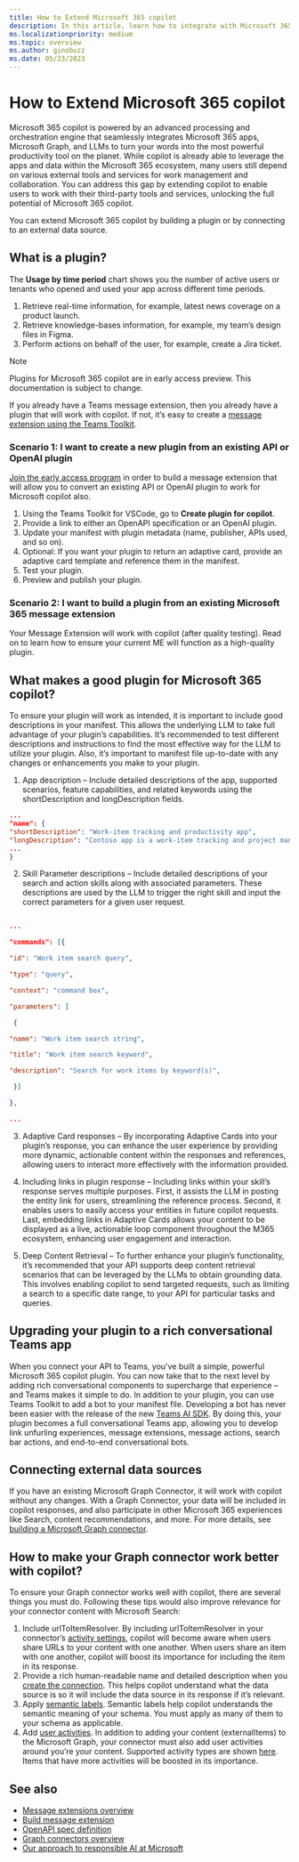 ```yaml
---
title: How to Extend Microsoft 365 copilot
description: In this article, learn how to integrate with Microsoft 365 Copilot through message extensions and Graph connectors. 
ms.localizationpriority: medium
ms.topic: overview
ms.author: ginobuzz
ms.date: 05/23/2023 
---
```


# How to Extend Microsoft 365 copilot

Microsoft 365 copilot is powered by an advanced processing and orchestration engine that seamlessly integrates Microsoft 365 apps, Microsoft Graph, and LLMs to turn your words into the most powerful productivity tool on the planet. While copilot is already able to leverage the apps and data within the Microsoft 365 ecosystem, many users still depend on various external tools and services for work management and collaboration. You can address this gap by extending copilot to enable users to work with their third-party tools and services, unlocking the full potential of Microsoft 365 copilot.

You can extend Microsoft 365 copilot by building a plugin or by connecting to an external data source.

## What is a plugin?

The **Usage by time period** chart shows you the number of active users or tenants who opened and used your app across different time periods.

1. Retrieve real-time information, for example, latest news coverage on a product launch.
2. Retrieve knowledge-bases information, for example, my team’s design files in Figma.
3. Perform actions on behalf of the user, for example, create a Jira ticket.

> [!NOTE]
> Plugins for Microsoft 365 copilot are in early access preview. This documentation is subject to change.

If you already have a Teams message extension, then you already have a plugin that will work with copilot. If not, it’s easy to create a [message extension using the Teams Toolkit](~/messaging-extensions/what-are-messaging-extensions.md).

### Scenario 1: I want to create a new plugin from an existing API or OpenAI plugin

[Join the early access program](https://aka.ms/PluginsEarlyAccess) in order to build a message extension that will allow you to convert an existing API or OpenAI plugin to work for Microsoft copilot also.

1. Using the Teams Toolkit for VSCode, go to **Create plugin for copilot**.
2. Provide a link to either an OpenAPI specification or an OpenAI plugin.
3. Update your manifest with plugin metadata (name, publisher, APIs used, and so on).
4. Optional: If you want your plugin to return an adaptive card, provide an adaptive card template and reference them in the manifest.
5. Test your plugin.
6. Preview and publish your plugin.

### Scenario 2: I want to build a plugin from an existing Microsoft 365 message extension

Your Message Extension will work with copilot (after quality testing). Read on to learn how to ensure your current ME will function as a high-quality plugin.

## What makes a good plugin for Microsoft 365 copilot?

To ensure your plugin will work as intended, it is important to include good descriptions in your manifest. This allows the underlying LLM to take full advantage of your plugin’s capabilities. It’s recommended to test different descriptions and instructions to find the most effective way for the LLM to utilize your plugin. Also, it’s important to manifest file up-to-date with any changes or enhancements you make to your plugin.

1. App description – Include detailed descriptions of the app, supported scenarios, feature capabilities, and related keywords using the shortDescription and longDescription fields.

```json
... 
"name": { 
"shortDescription": "Work-item tracking and productivity app", 
"longDescription": "Contoso app is a work-item tracking and project management app that allows teams to create, manage, and track work items. This app helps teams manage projects more efficiently. " 
... 
} 

```

2. Skill Parameter descriptions – Include detailed descriptions of your search and action skills along with associated parameters. These descriptions are used by the LLM to trigger the right skill and input the correct parameters for a given user request.

```json

... 

"commands": [{ 

"id": "Work item search query", 

"type": "query", 

"context": "command box", 

"parameters": [ 

 { 

"name": "Work item search string", 

"title": "Work item search keyword", 

"description": "Search for work items by keyword(s)", 

 }] 

}, 

... 

```

3. Adaptive Card responses – By incorporating Adaptive Cards into your plugin’s response, you can enhance the user experience by providing more dynamic, actionable content within the responses and references, allowing users to interact more effectively with the information provided.

4. Including links in plugin response – Including links within your skill’s response serves multiple purposes. First, it assists the LLM in posting the entity link for users, streamlining the reference process. Second, it enables users to easily access your entities in future copilot requests. Last, embedding links in Adaptive Cards allows your content to be displayed as a live, actionable loop component throughout the M365 ecosystem, enhancing user engagement and interaction.

5. Deep Content Retrieval – To further enhance your plugin’s functionality, it’s recommended that your API supports deep content retrieval scenarios that can be leveraged by the LLMs to obtain grounding data. This involves enabling copilot to send targeted requests, such as limiting a search to a specific date range, to your API for particular tasks and queries.

## Upgrading your plugin to a rich conversational Teams app  

When you connect your API to Teams, you've built a simple, powerful Microsoft 365 copilot plugin. You can now take that to the next level by adding rich conversational components to supercharge that experience – and Teams makes it simple to do. In addition to your plugin, you can use Teams Toolkit to add a bot to your manifest file. Developing a bot has never been easier with the release of the new [Teams AI SDK](https://github.com/microsoft/teams-ai). By doing this, your plugin becomes a full conversational Teams app, allowing you to develop link unfurling experiences, message extensions, message actions, search bar actions, and end-to-end conversational bots.

## Connecting external data sources

If you have an existing Microsoft Graph Connector, it will work with copilot without any changes. With a Graph Connector, your data will be included in copilot responses, and also participate in other Microsoft 365 experiences like Search, content recommendations, and more. For more details, see [building a Microsoft Graph connector](https://developer.microsoft.com/graph/connectors).

## How to make your Graph connector work better with copilot?

To ensure your Graph connector works well with copilot, there are several things you must do. Following these tips would also improve relevance for your connector content with Microsoft Search:

1. Include urlToItemResolver. By including urlToItemResolver in your connector’s [activity settings](/graph/connecting-external-content-manage-connections), copilot will become aware when users share URLs to your content with one another. When users share an item with one another, copilot will boost its importance for including the item in its response.  
2. Provide a rich human-readable name and detailed description when you [create the connection](/graph/api/externalconnectors-external-post-connections). This helps copilot understand what the data source is so it will include the data source in its response if it’s relevant.
3. Apply [semantic labels](/graph/connecting-external-content-manage-schema). Semantic labels help copilot understands the semantic meaning of your schema. You must apply as many of them to your schema as applicable.
4. Add [user activities](/graph/api/externalconnectors-externalitem-addactivities). In addition to adding your content (externalItems) to the Microsoft Graph, your connector must also add user activities around you’re your content. Supported activity types are shown [here](/graph/api/resources/externalconnectors-externalactivity). Items that have more activities will be boosted in its importance.

## See also

* [Message extensions overview](~/messaging-extensions/what-are-messaging-extensions.md)
* [Build message extension](~/get-started/build-message-extension.md)
* [OpenAPI spec definition](https://spec.openapis.org/oas/v3.1.0)
* [Graph connectors overview](https://developer.microsoft.com/graph/connectors)
* [Our approach to responsible AI at Microsoft](https://www.microsoft.com/ai/our-approach?activetab=pivot1:primaryr5)
